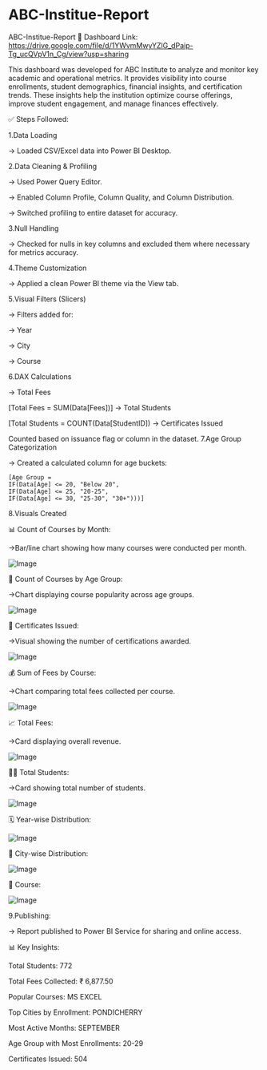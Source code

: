 # ABC-Institue-Report

ABC-Institue-Report
🔗 Dashboard Link: https://drive.google.com/file/d/1YWvmMwyYZlG_dPaip-Tg_ucQVpV1n_Cg/view?usp=sharing

This dashboard was developed for ABC Institute to analyze and monitor key academic and operational metrics. It provides visibility into course enrollments, student demographics, financial insights, and certification trends. These insights help the institution optimize course offerings, improve student engagement, and manage finances effectively.

✅ Steps Followed:

1.Data Loading

-> Loaded CSV/Excel data into Power BI Desktop.

2.Data Cleaning & Profiling

-> Used Power Query Editor.

-> Enabled Column Profile, Column Quality, and Column Distribution.

-> Switched profiling to entire dataset for accuracy.

3.Null Handling

-> Checked for nulls in key columns and excluded them where necessary for metrics accuracy.

4.Theme Customization

-> Applied a clean Power BI theme via the View tab.

5.Visual Filters (Slicers)

-> Filters added for:

-> Year

-> City

-> Course

6.DAX Calculations

-> Total Fees

 [Total Fees = SUM(Data[Fees])]
-> Total Students

 [Total Students = COUNT(Data[StudentID])
-> Certificates Issued

Counted based on issuance flag or column in the dataset.
7.Age Group Categorization

-> Created a calculated column for age buckets:

    [Age Group = 
    IF(Data[Age] <= 20, "Below 20",
    IF(Data[Age] <= 25, "20-25",
    IF(Data[Age] <= 30, "25-30", "30+")))]
8.Visuals Created

📊 Count of Courses by Month: 

   ->Bar/line chart showing how many courses were conducted per month.

   ![Image](https://github.com/user-attachments/assets/40fda9ab-c2d3-49e5-ad53-d39185160e5b)   

👥 Count of Courses by Age Group: 

   ->Chart displaying course popularity across age groups.

   ![Image](https://github.com/user-attachments/assets/53a1ce09-c24d-4b1e-a16d-9db132c3a5eb)

🧾 Certificates Issued: 

   ->Visual showing the number of certifications awarded.

   ![Image](https://github.com/user-attachments/assets/5ebc0b6b-7c6d-4a20-acce-ca24bc2a322f)

💰 Sum of Fees by Course: 

   ->Chart comparing total fees collected per course.

   ![Image](https://github.com/user-attachments/assets/ce25dc5b-2688-42a9-9991-a6bd6b227863)

📈 Total Fees: 

   ->Card displaying overall revenue.

   ![Image](https://github.com/user-attachments/assets/9db905e6-5845-41a7-820c-ab02041e131c)

👨‍🎓 Total Students: 

   ->Card showing total number of students.

   ![Image](https://github.com/user-attachments/assets/5db785db-ac6d-4800-b538-5ee98f3fd0d0)

🗓️ Year-wise Distribution:

   ![Image](https://github.com/user-attachments/assets/eeff7eca-5e37-46e1-9a70-95dead527e2c)


🌆 City-wise Distribution:

   ![Image](https://github.com/user-attachments/assets/1b65b104-7345-4c2b-b869-2518ebad93ee)


📘 Course:

   ![Image](https://github.com/user-attachments/assets/d4918f58-75d6-45d3-a64c-9d9b3a2dbe45)


9.Publishing:

-> Report published to Power BI Service for sharing and online access.

📊 Key Insights:

Total Students: 772

Total Fees Collected: ₹ 6,877.50

Popular Courses: MS EXCEL

Top Cities by Enrollment: PONDICHERRY

Most Active Months: SEPTEMBER

Age Group with Most Enrollments: 20-29

Certificates Issued: 504


